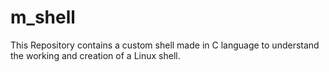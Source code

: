 # m_shell
This Repository contains a custom shell made in C language to understand the working and creation of a Linux shell. 

